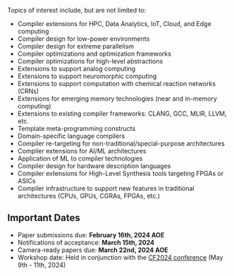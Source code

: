 Topics of interest include, but are not limited to:

* Compiler extensions for HPC, Data Analytics, IoT, Cloud, and Edge computing
* Compiler design for low-power environments
* Compiler design for extreme parallelism
* Compiler optimizations and optimization frameworks
* Compiler optimizations for high-level abstractions
* Extensions to support analog computing
* Extensions to support neuromorphic computing
* Extensions to support computation with chemical reaction networks (CRNs)
* Extensions for emerging memory technologies (near and in-memory computing)
* Extensions to existing compiler frameworks: CLANG, GCC, MLIR, LLVM, etc.
* Template meta-programming constructs
* Domain-specific language compilers
* Compiler re-targeting for non-traditional/special-purpose architectures
* Compiler extensions for AI/ML architectures
* Application of ML to compiler technologies
* Compiler design for hardware description languages
* Compiler extensions for High-Level Synthesis tools targeting FPGAs or ASICs
* Compiler infrastructure to support new features in traditional architectures (CPUs, GPUs, CGRAs, FPGAs, etc.)

## Important Dates

* Paper submissions due: **February 16th, 2024 AOE**
* Notifications of acceptance: **March 15th, 2024**
* Camera-ready papers due: **March 22nd, 2024 AOE**
* Workshop date: Held in conjunction with the [CF2024 conference](https://www.computingfrontiers.org/2024/) (May 9th - 11th, 2024)